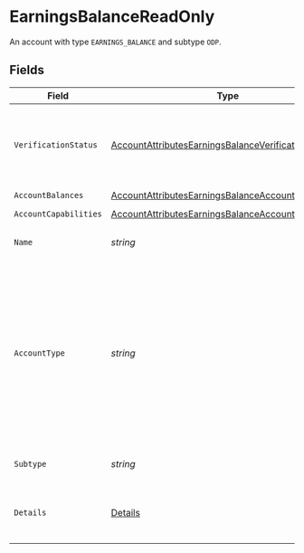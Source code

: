 # EarningsBalanceReadOnly

An account with type `EARNINGS_BALANCE` and subtype `ODP`.


## Fields

| Field                                                                                                                                                                  | Type                                                                                                                                                                   | Required                                                                                                                                                               | Description                                                                                                                                                            | Example                                                                                                                                                                |
| ---------------------------------------------------------------------------------------------------------------------------------------------------------------------- | ---------------------------------------------------------------------------------------------------------------------------------------------------------------------- | ---------------------------------------------------------------------------------------------------------------------------------------------------------------------- | ---------------------------------------------------------------------------------------------------------------------------------------------------------------------- | ---------------------------------------------------------------------------------------------------------------------------------------------------------------------- |
| `VerificationStatus`                                                                                                                                                   | [AccountAttributesEarningsBalanceVerificationStatus](../../Models/Components/AccountAttributesEarningsBalanceVerificationStatus.md)                                    | :heavy_check_mark:                                                                                                                                                     | A code that indicates the status of an account that is a destination for funds.                                                                                        | VERIFIED                                                                                                                                                               |
| `AccountBalances`                                                                                                                                                      | [AccountAttributesEarningsBalanceAccountBalances](../../Models/Components/AccountAttributesEarningsBalanceAccountBalances.md)                                          | :heavy_check_mark:                                                                                                                                                     | N/A                                                                                                                                                                    |                                                                                                                                                                        |
| `AccountCapabilities`                                                                                                                                                  | [AccountAttributesEarningsBalanceAccountCapabilities](../../Models/Components/AccountAttributesEarningsBalanceAccountCapabilities.md)                                  | :heavy_check_mark:                                                                                                                                                     | N/A                                                                                                                                                                    |                                                                                                                                                                        |
| `Name`                                                                                                                                                                 | *string*                                                                                                                                                               | :heavy_check_mark:                                                                                                                                                     | Display name for this account.                                                                                                                                         | DailyPay Pay Balance                                                                                                                                                   |
| `AccountType`                                                                                                                                                          | *string*                                                                                                                                                               | :heavy_check_mark:                                                                                                                                                     | The type of account. It differentiates between depository accounts (e.g. bank account), cards (e.g. debit) and earnings balance type of accounts (e.g. on demand pay). |                                                                                                                                                                        |
| `Subtype`                                                                                                                                                              | *string*                                                                                                                                                               | :heavy_check_mark:                                                                                                                                                     | The subtype of the account.                                                                                                                                            |                                                                                                                                                                        |
| `Details`                                                                                                                                                              | [Details](../../Models/Components/Details.md)                                                                                                                          | :heavy_check_mark:                                                                                                                                                     | An empty object for earnings balance accounts.                                                                                                                         |                                                                                                                                                                        |